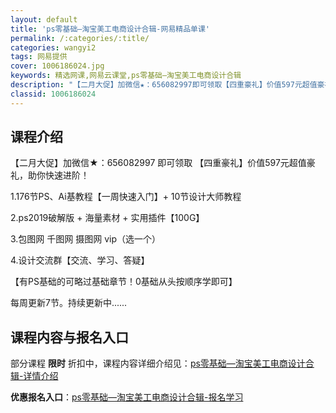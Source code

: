```yaml
---
layout: default
title: 'ps零基础—淘宝美工电商设计合辑-网易精品单课'
permalink: /:categories/:title/
categories: wangyi2
tags: 网易提供
cover: 1006186024.jpg
keywords: 精选网课,网易云课堂,ps零基础—淘宝美工电商设计合辑
description: "【二月大促】加微信★：656082997即可领取【四重豪礼】价值597元超值豪礼，助你快速进阶！1.176节PS、Ai基教程【一周快速入门】+10节设计大师教程2.ps2019破解版+海量素"
classid: 1006186024
---
```


## 课程介绍

【二月大促】加微信★：656082997  即可领取
【四重豪礼】价值597元超值豪礼，助你快速进阶！

1.176节PS、Ai基教程【一周快速入门】+ 10节设计大师教程

2.ps2019破解版 + 海量素材 + 实用插件【100G】

3.包图网 千图网 摄图网 vip（选一个）

4.设计交流群【交流、学习、答疑】

【有PS基础的可略过基础章节！0基础从头按顺序学即可】

每周更新7节。持续更新中......

## 课程内容与报名入口

部分课程 **限时** 折扣中，课程内容详细介绍见：[ps零基础—淘宝美工电商设计合辑-详情介绍](https://study.163.com/course/introduction/1006186024.htm?share=1&shareId=1025206652&utm_campaign=share&utm_medium=iphoneShare&utm_source=&utm_u=1025206652)

**优惠报名入口**：[ps零基础—淘宝美工电商设计合辑-报名学习](https://study.163.com/course/introduction/1006186024.htm?share=1&shareId=1025206652&utm_campaign=share&utm_medium=iphoneShare&utm_source=&utm_u=1025206652)

